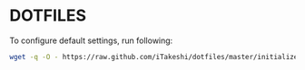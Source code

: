DOTFILES
==========

To configure default settings, run following:
```sh
wget -q -O - https://raw.github.com/iTakeshi/dotfiles/master/initialize.sh | sh
```
